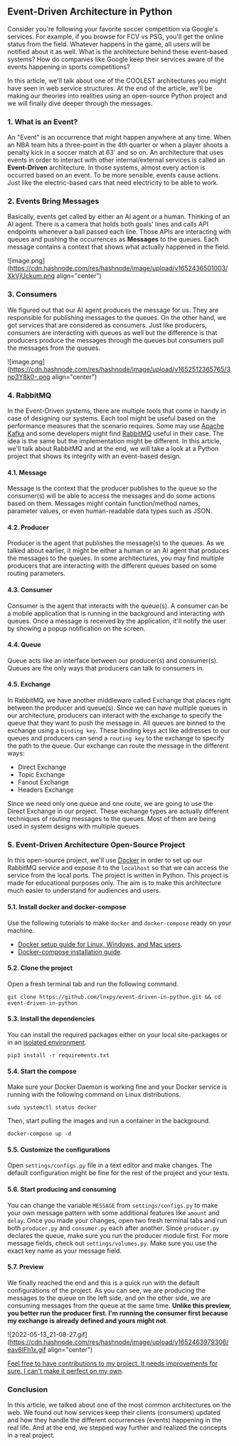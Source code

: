 ## Event-Driven Architecture in Python

Consider you're following your favorite soccer competition via Google's services. For example, if you browse for FCV vs PSG, you'll get the online status from the field. Whatever happens in the game, all users will be notified about it as well. What is the architecture behind these event-based systems? How do companies like Google keep their services aware of the events happening in sports competitions?

In this article, we'll talk about one of the COOLEST architectures you might have seen in web service structures. At the end of the article, we'll be making our theories into realities using an open-source Python project and we will finally dive deeper through the messages.

### 1. What is an Event?
An "Event" is an occurrence that might happen anywhere at any time. When an NBA team hits a three-point in the 4th quarter or when a player shoots a penalty kick in a soccer match at 63' and so on. An architecture that uses events in order to interact with other internal/external services is called an **Event-Driven** architecture. In those systems, almost every action is occurred based on an event. To be more sensible, events cause actions. Just like the electric-based cars that need electricity to be able to work.

### 2. Events Bring Messages
Basically, events get called by either an AI agent or a human. Thinking of an AI agent. There is a camera that holds both goals' lines and calls API endpoints whenever a ball passed each line. Those APIs are interacting with queues and pushing the occurrences as **Messages** to the queues. Each message contains a context that shows what actually happened in the field.

![image.png](https://cdn.hashnode.com/res/hashnode/image/upload/v1652436501003/XkVjUckum.png align="center")

### 3. Consumers
We figured out that our AI agent produces the message for us. They are responsible for publishing messages to the queues. On the other hand, we got services that are considered as consumers. Just like producers, consumers are interacting with queues as well but the difference is that producers produce the messages through the queues but consumers pull the messages from the queues.

![image.png](https://cdn.hashnode.com/res/hashnode/image/upload/v1652512365765/3np3Y8k0-.png align="center")

### 4. RabbitMQ
In the Event-Driven systems, there are multiple tools that come in handy in case of designing our systems. Each tool might be useful based on the performance measures that the scenario requires. Some may use [Apache Kafka](https://kafka.apache.org/) and some developers might find [RabbitMQ](https://www.rabbitmq.com/) useful in their case. The idea is the same but the implementation might be different. In this article, we'll talk about RabbitMQ and at the end, we will take a look at a Python project that shows its integrity with an event-based design.

#### 4.1. Message
Message is the context that the producer publishes to the queue so the consumer(s) will be able to access the messages and do some actions based on them. Messages might contain function/method names, parameter values, or even human-readable data types such as JSON.

#### 4.2. Producer
Producer is the agent that publishes the message(s) to the queues. As we talked about earlier, it might be either a human or an AI agent that produces the messages to the queues. In some architectures, you may find multiple producers that are interacting with the different queues based on some routing parameters.

#### 4.3. Consumer
Consumer is the agent that interacts with the queue(s). A consumer can be a mobile application that is running in the background and interacting with queues. Once a message is received by the application, it'll notify the user by showing a popup notification on the screen.

#### 4.4. Queue
Queue acts like an interface between our producer(s) and consumer(s). Queues are the only ways that producers can talk to consumers in.

#### 4.5. Exchange
In RabbitMQ, we have another middleware called Exchange that places right between the producer and queue(s). Since we can have multiple queues in our architecture, producers can interact with the exchange to specify the queue that they want to push the message in. All queues are binned to the exchange using a `binding key`. These binding keys act like addresses to our queues and producers can send a `routing key` to the exchange to specify the path to the queue. Our exchange can route the message in the different ways:

- Direct Exchange
- Topic Exchange
- Fanout Exchange
- Headers Exchange

Since we need only one queue and one route, we are going to use the Direct Exchange in our project. These exchange types are actually different techniques of routing messages to the queues. Most of them are being used in system designs with multiple queues.

### 5. Event-Driven Architecture Open-Source Project
In this open-source project, we'll use [Docker](https://docker.com) in order to set up our RabbitMQ service and expose it to the `localhost` so that we can access the service from the local ports. The project is written in Python. This project is made for educational purposes only. The aim is to make this architecture much easier to understand for audiences and users. 

#### 5.1. Install docker and docker-compose

Use the following tutorials to make `docker` and `docker-compose` ready on your machine.

- [Docker setup guide for Linux, Windows, and Mac users](https://docs.docker.com/get-docker/).
- [Docker-compose installation guide](https://docs.docker.com/compose/install/).

#### 5.2. Clone the project

Open a fresh terminal tab and run the following command.

```shell
git clone https://github.com/lnxpy/event-driven-in-python.git && cd event-driven-in-python
```

#### 5.3. Install the dependencies
You can install the required packages either on your local site-packages or in an [isolated environment](https://docs.python.org/3/library/venv.html).

```shell
pip3 install -r requirements.txt
```

#### 5.4. Start the compose
Make sure your Docker Daemon is working fine and your Docker service is running with the following command on Linux distributions.

```shell
sudo systemctl status docker
```

Then, start pulling the images and run a container in the background.

```shell
docker-compose up -d
```

#### 5.5. Customize the configurations
Open `settings/configs.py` file in a text editor and make changes. The default configuration might be fine for the rest of the project and your tests.

#### 5.6. Start producing and consuming
You can change the variable `MESSAGE` from `settings/configs.py` to make your own message pattern with some additional features like `amount` and `delay`. Once you made your changes, open two fresh terminal tabs and run both `producer.py` and `consumer.py` each after another. Since `producer.py` declares the queue, make sure you run the producer module first. For more message fields, check out `settings/volumes.py`. Make sure you use the exact key name as your message field.

#### 5.7. Preview
We finally reached the end and this is a quick run with the default configurations of the project. As you can see, we are producing the messages to the queue on the left side, and on the other side, we are consuming messages from the queue at the same time. **Unlike this preview, you better run the producer first. I'm running the consumer first because my exchange is already defined and yours might not**.

![2022-05-13_21-08-27.gif](https://cdn.hashnode.com/res/hashnode/image/upload/v1652463979306/eav6lFh1x.gif align="center")

[Feel free to have contributions to my project. It needs improvements for sure. I can't make it perfect on my own](https://github.com/lnxpy/event-driven-in-python).

### Conclusion
In this article, we talked about one of the most common architectures on the web. We found out how services keep their clients (consumers) updated and how they handle the different occurrences (events) happening in the real life. And at the end, we stepped way further and realized the concepts in a real project.